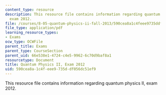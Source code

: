 ```yaml
---
content_type: resource
description: This resource file contains information regarding quantum physics II,
  exam 2012.
file: /courses/8-05-quantum-physics-ii-fall-2013/590cea8a1c4feee9735ddf056dc51ef9_MIT8_05F13_final_2012.pdf
file_type: application/pdf
learning_resource_types:
- Exams
ocw_type: OCWFile
parent_title: Exams
parent_type: CourseSection
parent_uid: 66e538e1-4724-c4e5-9962-6c70d9baf8a1
resourcetype: Document
title: Quantum Physics II, Exam 2012
uid: 590cea8a-1c4f-eee9-735d-df056dc51ef9
---
```

This resource file contains information regarding quantum physics II, exam 2012.

